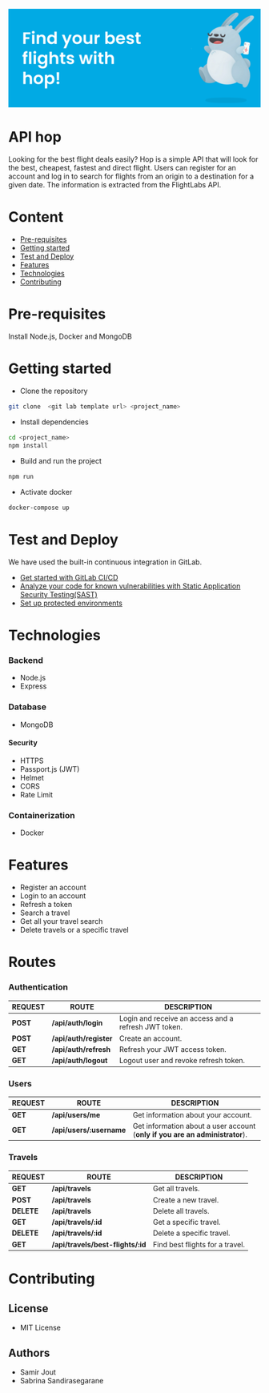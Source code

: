 ![hop](./public/img/banner.svg 'hop')

# API hop

Looking for the best flight deals easily? Hop is a simple API that will look for the best, cheapest, fastest and direct flight. 
Users can register for an account and log in to search for flights from an origin to a destination for a given date. The information is extracted from the FlightLabs API.

# Content
- [Pre-requisites](#Pre-requisites)
- [Getting started](#getting-started)
- [Test and Deploy](#test-and-deploy)
- [Features](#Features)
- [Technologies](#Technologies)
- [Contributing](#contributing)

# Pre-requisites

Install Node.js, Docker and MongoDB


# Getting started


- Clone the repository 
```bash
git clone  <git lab template url> <project_name>
```
- Install dependencies
```bash
cd <project_name>
npm install
```
- Build and run the project

```bash
npm run
```
- Activate docker 
```bash
docker-compose up 
```


# Test and Deploy


We have used the built-in continuous integration in GitLab.

- [Get started with GitLab CI/CD](https://docs.gitlab.com/ee/ci/quick_start/index.html)
- [Analyze your code for known vulnerabilities with Static Application Security Testing(SAST)](https://docs.gitlab.com/ee/user/application_security/sast/)
- [Set up protected environments](https://docs.gitlab.com/ee/ci/environments/protected_environments.html)


 
# Technologies 
### Backend
- Node.js 
- Express 

### Database  
- MongoDB
#### Security 
- HTTPS
- Passport.js (JWT)
- Helmet
- CORS
- Rate Limit  

### Containerization
- Docker 

# Features 
 - Register an account 
 - Login to an account 
 - Refresh a token 
 - Search a travel 
 - Get all your travel search
 - Delete travels or a specific travel 

# Routes

### Authentication

| REQUEST  | ROUTE                  | DESCRIPTION                                          |
| -------- | ---------------------- | ---------------------------------------------------- |
| **POST** | **/api/auth/login**    | Login and receive an access and a refresh JWT token. |
| **POST** | **/api/auth/register** | Create an account.                                   |
| **GET**  | **/api/auth/refresh**  | Refresh your JWT access token.                       |
| **GET**  | **/api/auth/logout**   | Logout user and revoke refresh token.                |

### Users

| REQUEST | ROUTE                    | DESCRIPTION                                                                  |
| ------- | ------------------------ | ---------------------------------------------------------------------------- |
| **GET** | **/api/users/me**        | Get information about your account.                                          |
| **GET** | **/api/users/:username** | Get information about a user account (**only if you are an administrator**). |

### Travels

| REQUEST    | ROUTE                             | DESCRIPTION                     |
| ---------- | --------------------------------- | ------------------------------- |
| **GET**    | **/api/travels**                  | Get all travels.                |
| **POST**   | **/api/travels**                  | Create a new travel.            |
| **DELETE** | **/api/travels**                  | Delete all travels.             |
| **GET**    | **/api/travels/:id**              | Get a specific travel.          |
| **DELETE** | **/api/travels/:id**              | Delete a specific travel.       |
| **GET**    | **/api/travels/best-flights/:id** | Find best flights for a travel. |

# Contributing

## License
- MIT License

## Authors 
- Samir Jout 
- Sabrina Sandirasegarane